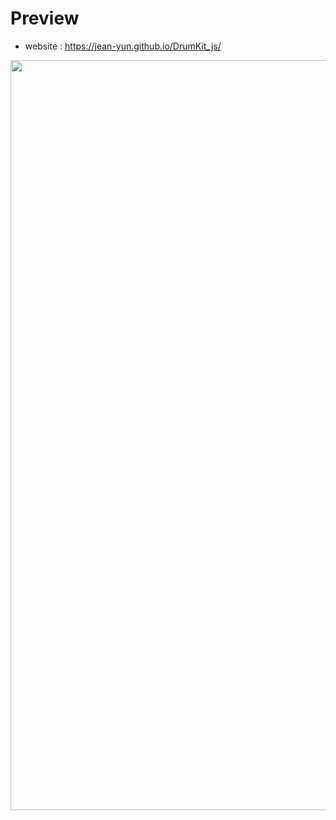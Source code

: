 # Preview

- website : https://jean-yun.github.io/DrumKit_js/
  
<img src= "https://github.com/user-attachments/assets/b1baaf85-04fe-4661-909c-601b455219d7" style ="width: 1200px">
